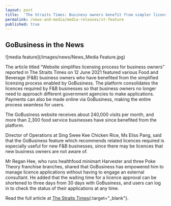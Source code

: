 ```yaml
---
layout: post
title:  'The Straits Times: Business owners benefit from simpler licensing via GoBusiness'
permalink: /news-and-media/media-releases/st-feature
published: true
---
```


## GoBusiness in the News

![media feature](/images/news/News_Media Feature.jpg)

The article titled “Website simplifies licensing process for business owners” reported in The Straits Times on 12 June 2021 featured various Food and Beverage (F&B) business owners who have benefited from the simplified licensing process enabled by GoBusiness. 
The platform consolidates the licences required by F&B businesses so that business owners no longer need to approach different government agencies to make applications. Payments can also be made online via GoBusiness, making the entire process seamless for users. 

The GoBusiness website receives about 240,000 visits per month, and more than 2,300 food service businesses have since benefited from the platform.  

Director of Operations at Sing Swee Kee Chicken Rice, Ms Eliss Pang, said that the GoBusiness feature which recommends related licences required is especially useful for new F&B businesses, since there may be licences that new business owners are not aware of. 

Mr Regan Hee, who runs healthfood minimart Harvester and three Poke Theory franchise branches, shared that GoBusiness has empowered him to manage licence applications without having to engage an external consultant. He added that the waiting time for a licence approval can be shortened to three days from 30 days with GoBusiness, and users can log in to check the status of their applications at any time.

Read the full article at [The Straits Times](https://www.straitstimes.com/business/website-simplifies-licensing-process-for-business-owners){:target="_blank"}.

